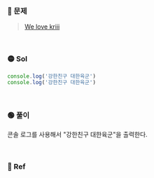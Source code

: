 ### 🔴 문제
>[We love kriii](https://www.acmicpc.net/problem/10718)



<br/>

### 🟡 Sol
```js
console.log('강한친구 대한육군')
console.log('강한친구 대한육군')

```
<br/>

### 🟢 풀이
콘솔 로그를 사용해서 "강한친구 대한육군"을 출력한다.




<br/>

### 🔵 Ref

